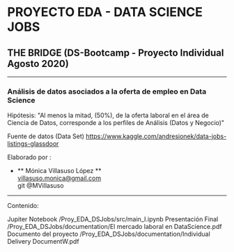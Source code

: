 #  PROYECTO EDA - DATA SCIENCE JOBS
## THE BRIDGE (DS-Bootcamp - Proyecto Individual Agosto 2020)

________________
### Análisis de datos asociados a la oferta de empleo en Data Science
Hipótesis: "Al menos la mitad, (50%), de la oferta laboral en el área de Ciencia de Datos, corresponde a los perfiles de Análisis (Datos y Negocio)"

Fuente de datos (Data Set)  https://www.kaggle.com/andresionek/data-jobs-listings-glassdoor

Elaborado por : 

- ** Mónica Villasuso López  **  
villasuso.monica@gmail.com  
git @MVillasuso
_________________

Contenido:

Jupiter Notebook  /Proy_EDA_DSJobs/src/main_I.ipynb
Presentación Final   /Proy_EDA_DSJobs/documentation/El mercado laboral en DataScience.pdf
Documento del proyecto /Proy_EDA_DSJobs/documentation/Individual Delivery DocumentW.pdf


